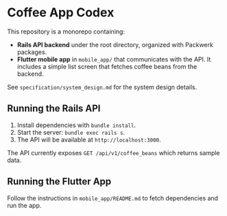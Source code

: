 # Coffee App Codex

This repository is a monorepo containing:

- **Rails API backend** under the root directory, organized with Packwerk packages.
- **Flutter mobile app** in `mobile_app/` that communicates with the API. It
  includes a simple list screen that fetches coffee beans from the backend.

See `specification/system_design.md` for the system design details.

## Running the Rails API

1. Install dependencies with `bundle install`.
2. Start the server: `bundle exec rails s`.
3. The API will be available at `http://localhost:3000`.

The API currently exposes `GET /api/v1/coffee_beans` which returns sample data.

## Running the Flutter App

Follow the instructions in `mobile_app/README.md` to fetch dependencies and run the app.
